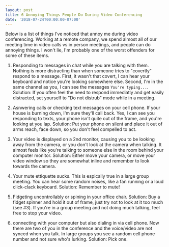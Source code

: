 ```yaml
---
layout: post
title: 6 Annoying Things People Do During Video Conferencing
date: '2018-07-24T00:00:00-07:00'
---
```


Below is a list of things I've noticed that annoy me during video conferencing.  Working at a remote company, we spend almost all of our meeting time in video calls vs in person meetings, and people can do annoying things.  I won't lie, I'm probably one of the worst offenders for some of these items.

1. Responding to messages in chat while you are talking with them.  Nothing is more distracting than when someone tries to "covertly" respond to a message.  First, it wasn't that covert, I can hear your keyboard and notice you're looking somewhere else. Second, I'm in the same channel as you, I can see the messages `You're typing...`.  Solution:  If you often feel the need to respond immediatly and get easily distracted, set yourself to "Do not distrub" mode while in a meeting.

1. Asnwering calls or checking text messages on your cell phone.  If your house is burning down, I'm sure they'll call back.  Yes, I can see you responding to texts, your phone isn't quite out of the frame, and you're looking at you lap.  Solution: Put your phone on silent and place it out of arms reach, face down, so you don't feel compelled to act.

1. Your video is displayed on a 2nd monitor, causing you to be looking away from the camera, or you don't look at the camera when talking.  It almost feels like you're talking to someone else in the room behind your computer monitor.  Solution:  Either move your camera, or move your video window so they are somewhat inline and remember to look towards the camera.

1. Your mute ettiquette sucks.  This is espically true in a large group meeting.  You can hear some random noises, like a fan running or a loud click-clack keyboard.  Solution: Remember to mute!

1. Fidgeting uncontrollably or spining in your office chair.  Solution: Buy a fidget spinner and hold it out of frame, just try not to look at it too much (see #3).  If you're in a group meeting and not doing much talking, feel free to stop your video.

1. connecting with your computer but also dialing in via cell phone.  Now there are two of you in the conference and the voice/video are not synced when you talk.  In large groups you see a random cell phone number and not sure who's lurking.  Solution:  Pick one.

